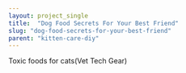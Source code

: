 ```yaml
---
layout: project_single
title:  "Dog Food Secrets For Your Best Friend"
slug: "dog-food-secrets-for-your-best-friend"
parent: "kitten-care-diy"
---
```

Toxic foods for cats(Vet Tech Gear)
